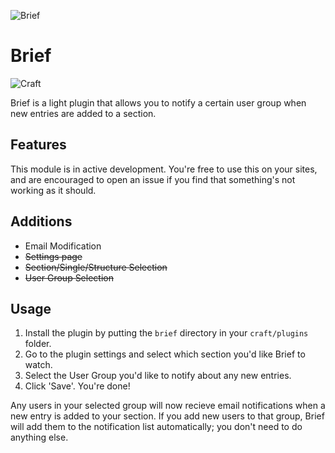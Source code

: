 ![Brief](http://i.imgur.com/eoSbsh5.jpg)

# Brief

![Craft](https://img.shields.io/badge/craft-v2.4-orange.svg)

Brief is a light plugin that allows you to notify a certain user group when
new entries are added to a section.

## Features

This module is in active development. You're free to use this on your sites, and
are encouraged to open an issue if you find that something's not working as it
should.

## Additions
- Email Modification
- ~~Settings page~~
- ~~Section/Single/Structure Selection~~
- ~~User Group Selection~~

## Usage

1. Install the plugin by putting the `brief` directory in your `craft/plugins`
folder.
2. Go to the plugin settings and select which section you'd like Brief to watch.
3. Select the User Group you'd like to notify about any new entries.
4. Click 'Save'. You're done!

Any users in your selected group will now recieve email notifications when a new
entry is added to your section. If you add new users to that group, Brief will
add them to the notification list automatically; you don't need to do anything
 else.